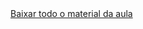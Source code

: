<br><br>[Baixar todo o material da aula](https://download-directory.github.io/?url=http://github.com/IgorAvilaPereira/engenharia_software2025/tree/main/02_aula) <br><br>
&nbsp;
